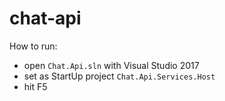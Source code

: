 # chat-api

How to run:
* open `Chat.Api.sln` with Visual Studio 2017
* set as StartUp project `Chat.Api.Services.Host`
* hit F5
